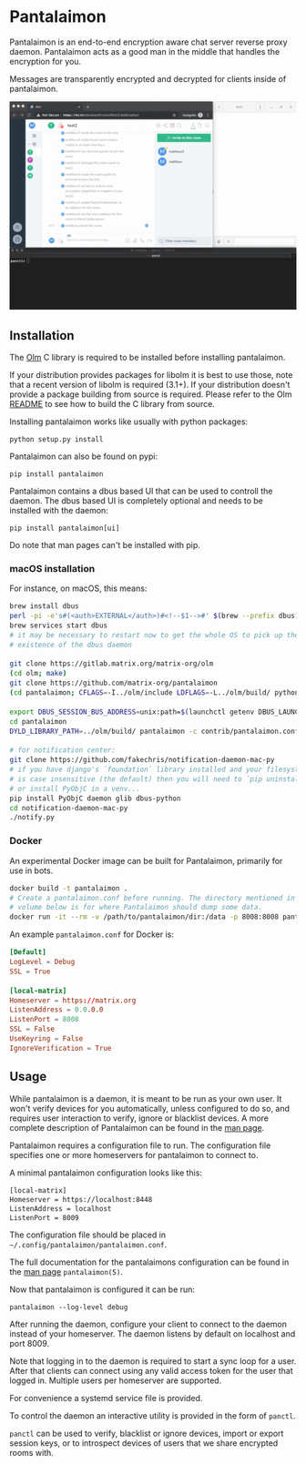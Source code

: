 # Pantalaimon

Pantalaimon is an end-to-end encryption aware chat server reverse proxy daemon.
Pantalaimon acts as a good man in the middle that handles the encryption for you.

Messages are transparently encrypted and decrypted for clients inside of
pantalaimon.

![Pantalaimon in action](docs/pan.gif)

## Installation

The [Olm](../olm/README.md) C library is required to
be installed before installing pantalaimon.

If your distribution provides packages for libolm it is best to use those, note
that a recent version of libolm is required (3.1+). If your distribution doesn't
provide a package building from source is required. Please refer to the Olm
[README](../olm/README.md)
to see how to build the C library from source.

Installing pantalaimon works like usually with python packages:

    python setup.py install

Pantalaimon can also be found on pypi:

    pip install pantalaimon

Pantalaimon contains a dbus based UI that can be used to controll the daemon.
The dbus based UI is completely optional and needs to be installed with the
daemon:

    pip install pantalaimon[ui]

Do note that man pages can't be installed with pip.

### macOS installation

For instance, on macOS, this means:

```bash
brew install dbus
perl -pi -e's#(<auth>EXTERNAL</auth>)#<!--$1-->#' $(brew --prefix dbus)/share/dbus-1/session.conf
brew services start dbus
# it may be necessary to restart now to get the whole OS to pick up the
# existence of the dbus daemon

git clone https://gitlab.matrix.org/matrix-org/olm
(cd olm; make)
git clone https://github.com/matrix-org/pantalaimon
(cd pantalaimon; CFLAGS=-I../olm/include LDFLAGS=-L../olm/build/ python3 setup.py install)

export DBUS_SESSION_BUS_ADDRESS=unix:path=$(launchctl getenv DBUS_LAUNCHD_SESSION_BUS_SOCKET)
cd pantalaimon
DYLD_LIBRARY_PATH=../olm/build/ pantalaimon -c contrib/pantalaimon.conf

# for notification center:
git clone https://github.com/fakechris/notification-daemon-mac-py
# if you have django's `foundation` library installed and your filesystem
# is case insensitive (the default) then you will need to `pip uninstall foundation`
# or install PyObjC in a venv...
pip install PyObjC daemon glib dbus-python
cd notification-daemon-mac-py
./notify.py
```

### Docker

An experimental Docker image can be built for Pantalaimon, primarily for use in bots.

```bash
docker build -t pantalaimon .
# Create a pantalaimon.conf before running. The directory mentioned in the
# volume below is for where Pantalaimon should dump some data.
docker run -it --rm -v /path/to/pantalaimon/dir:/data -p 8008:8008 pantalaimon
```

An example `pantalaimon.conf` for Docker is:
```conf
[Default]
LogLevel = Debug
SSL = True

[local-matrix]
Homeserver = https://matrix.org
ListenAddress = 0.0.0.0
ListenPort = 8008
SSL = False
UseKeyring = False
IgnoreVerification = True
```

## Usage

While pantalaimon is a daemon, it is meant to be run as your own user. It won't
verify devices for you automatically, unless configured to do so, and requires
user interaction to verify, ignore or blacklist devices. A more complete
description of Pantalaimon can be found in the [man page](docs/man/pantalaimon.8.md).

Pantalaimon requires a configuration file to run. The configuration file
specifies one or more homeservers for pantalaimon to connect to.

A minimal pantalaimon configuration looks like this:

```dosini
[local-matrix]
Homeserver = https://localhost:8448
ListenAddress = localhost
ListenPort = 8009
```

The configuration file should be placed in `~/.config/pantalaimon/pantalaimon.conf`.

The full documentation for the pantalaimons configuration can be found in
the [man page](docs/man/pantalaimon.5.md) `pantalaimon(5)`.

Now that pantalaimon is configured it can be run:

    pantalaimon --log-level debug

After running the daemon, configure your client to connect to the daemon instead
of your homeserver. The daemon listens by default on localhost and port 8009.

Note that logging in to the daemon is required to start a sync loop for a user.
After that clients can connect using any valid access token for the user that
logged in. Multiple users per homeserver are supported.

For convenience a systemd service file is provided.

To control the daemon an interactive utility is provided in the form of
`panctl`.

`panctl` can be used to verify, blacklist or ignore devices, import or export
session keys, or to introspect devices of users that we share encrypted rooms
with.
